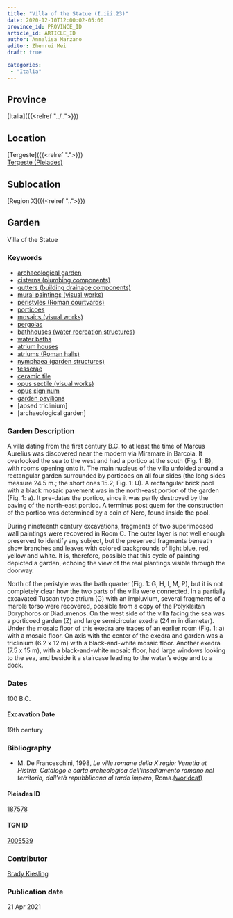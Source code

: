 ```yaml
---
title: "Villa of the Statue (I.iii.23)"
date: 2020-12-10T12:00:02-05:00
province_id: PROVINCE_ID
article_id: ARTICLE_ID
author: Annalisa Marzano
editor: Zhenrui Mei
draft: true

categories:
 - "Italia"
---
```


## Province

[Italia]({{<relref "../..">}})

<!--### Province Description-->

<!-- DESCRIPTION -->


## Location

[Tergeste]({{<relref ".">}}) \
[Tergeste (Pleiades)](https://pleiades.stoa.org/places/187578)

<!--### Location Description-->

<!-- LEAVE THIS BLANK FOR NOW -->

## Sublocation

[Region X]({{<relref "..">}})

<!--### Sublocation Description-->

<!-- DESCRIPTION -->


## Garden

Villa of the Statue

### Keywords

- [archaeological garden](#)
- [cisterns (plumbing components)](http://vocab.getty.edu/page/aat/300052558)
- [gutters (building drainage components)](http://vocab.getty.edu/page/aat/300052565)
- [mural paintings (visual works)](http://vocab.getty.edu/page/aat/300033644)
- [peristyles (Roman courtyards)](http://vocab.getty.edu/page/aat/300004029)
- [porticoes](http://vocab.getty.edu/page/aat/300004145)
- [mosaics (visual works)](http://vocab.getty.edu/page/aat/300015342)
- [pergolas](http://vocab.getty.edu/page/aat/300006783)
- [bathhouses (water recreation structures)](http://vocab.getty.edu/page/aat/300007347)
- [water baths](http://vocab.getty.edu/page/aat/300248755)
- [atrium houses](http://vocab.getty.edu/page/aat/300005451)
- [atriums (Roman halls)](http://vocab.getty.edu/page/aat/300004097)
- [nymphaea (garden structures)](http://vocab.getty.edu/page/aat/300006809)
- [tesserae](http://vocab.getty.edu/page/aat/300010730)
- [ceramic tile](http://vocab.getty.edu/page/aat/300010678)
- [opus sectile (visual works)](http://vocab.getty.edu/page/aat/300254462)
- [opus signinum](http://vocab.getty.edu/page/aat/300379969)
- [garden pavilions](http://vocab.getty.edu/page/aat/300006819)
- [apsed triclinium]
- [archaeological garden]

### Garden Description

A villa dating from the first century B.C. to at least the time of Marcus Aurelius was discovered near the modern via Miramare in Barcola.  It overlooked the sea to the west and had a portico at the south (Fig. 1: B), with rooms opening onto it. The main nucleus of the villa unfolded around a rectangular garden surrounded by porticoes on all four sides (the long sides measure 24.5 m.; the short ones 15.2; Fig. 1: U).  A rectangular brick pool with a black mosaic pavement was in the north-east portion of the garden (Fig. 1: a). It pre-dates the portico, since it was partly destroyed by the paving of the north-east portico.  A terminus post quem for the construction of the portico was determined by a coin of Nero, found inside the pool.

During nineteenth century excavations, fragments of two superimposed wall paintings were recovered in Room C. The outer layer is not well enough preserved to identify any subject, but the preserved fragments beneath show branches and leaves with colored backgrounds of light blue, red, yellow and white.  It is, therefore, possible that this cycle of painting depicted a garden, echoing the view of the real plantings visible through the doorway.

North of the peristyle was the bath quarter (Fig. 1: G, H, I, M, P), but it is not completely clear how the two parts of the villa were connected.  In a partially excavated Tuscan type atrium (G) with an impluvium, several fragments of a marble torso were recovered, possible from a copy of the Polykleitan Doryphoros or Diadumenos.  On the west side of the villa facing the sea was a porticoed garden (Z) and large semicircular exedra (24 m in diameter).  Under the mosaic floor of this exedra are traces of an earlier room (Fig. 1: a) with a mosaic floor.  On axis with the center of the exedra and garden was a triclinium (6.2 x 12 m) with a black-and-white mosaic floor.  Another exedra (7.5 x 15 m), with a black-and-white mosaic floor, had large windows looking to the sea, and beside it a staircase leading to the water’s edge and to a dock.


<!--### Maps-->

<!--
OLD WAY (DO NOT USE)
![alt_text](../../images/image_name.ext)
*CAPTION*

NEW WAY ↓↓↓↓
{{< figure src="../../images/image_name.ext" alt="ALT_TEXT" title="CAPTION" >}}
-->


### Dates

100 B.C.

#### Excavation Date

19th century

### Bibliography

*  M. De Franceschini, 1998, *Le ville romane della X regio: Venetia et Histria. Catalogo e carta archeologica dell’insediamento romano nel territorio, dall’età repubblicana al tardo impero*, Roma.[(worldcat)](http://www.worldcat.org/oclc/1071842281)


<!--#### Periodo ID-->

<!-- [PERIODO_ID](https://pleiades.stoa.org/places/PLEIADES_ID) -->

#### Pleiades ID

[187578](https://pleiades.stoa.org/places/187578)

#### TGN ID

[7005539](hhttp://vocab.getty.edu/page/tgn/7005539)

### Contributor

[Brady Kiesling](https://pleiades.stoa.org/author/bkiesling)

### Publication date


21 Apr 2021

<!--### Related articles-->

<!-- Links to other related articles. Leave blank for now -->
